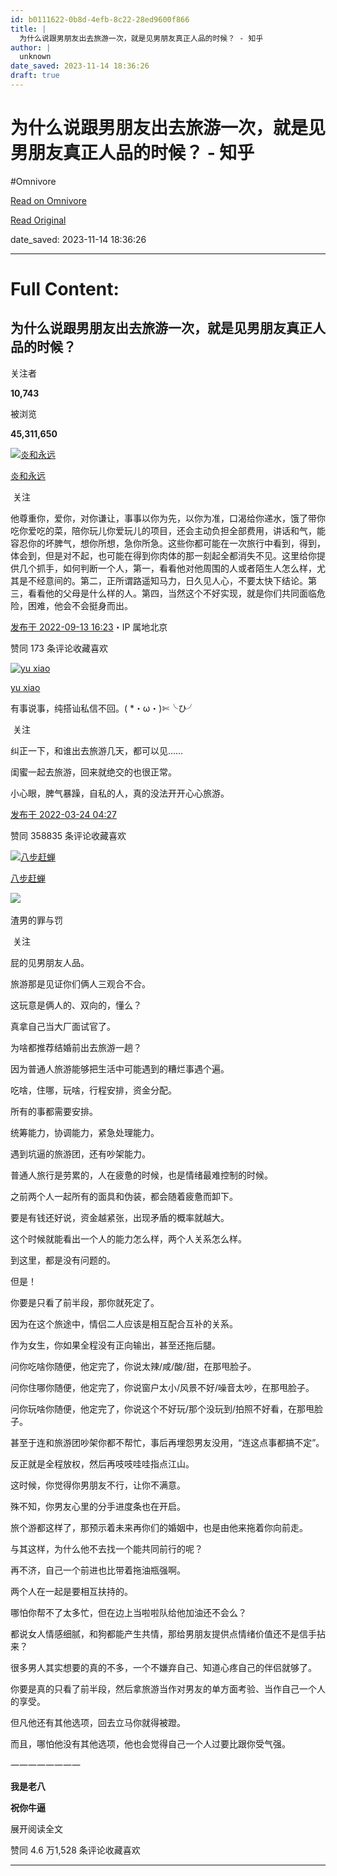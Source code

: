 ```yaml
---
id: b0111622-0b8d-4efb-8c22-28ed9600f866
title: |
  为什么说跟男朋友出去旅游一次，就是见男朋友真正人品的时候？ - 知乎
author: |
  unknown
date_saved: 2023-11-14 18:36:26
draft: true
---
```


# 为什么说跟男朋友出去旅游一次，就是见男朋友真正人品的时候？ - 知乎
#Omnivore

[Read on Omnivore](https://omnivore.app/me/https-www-zhihu-com-question-509095846-answer-2672515052-18bd031678b)

[Read Original](https://www.zhihu.com/question/509095846/answer/2672515052)

date_saved: 2023-11-14 18:36:26


--- 

# Full Content: 

## 为什么说跟男朋友出去旅游一次，就是见男朋友真正人品的时候？

关注者

**10,743**

被浏览

**45,311,650**

[![炎和永远](https://proxy-prod.omnivore-image-cache.app/0x0,sda4OxXY034CFRLjk6YW88lSWbqt0uDekslCmiQUxGE4/https://picx.zhimg.com/v2-fc1ee8f114c67b5188a83107e519d8c3_l.jpg?source=2c26e567)](https://www.zhihu.com/people/nao-pu-pu)

[炎和永远](https://www.zhihu.com/people/nao-pu-pu)

​ 关注

他尊重你，爱你，对你谦让，事事以你为先，以你为准，口渴给你递水，饿了带你吃你爱吃的菜，陪你玩儿你爱玩儿的项目，还会主动负担全部费用，讲话和气，能容忍你的坏脾气，想你所想，急你所急。这些你都可能在一次旅行中看到，得到，体会到，但是对不起，也可能在得到你肉体的那一刻起全都消失不见。这里给你提供几个抓手，如何判断一个人，第一，看看他对他周围的人或者陌生人怎么样，尤其是不经意间的。第二，正所谓路遥知马力，日久见人心，不要太快下结论。第三，看看他的父母是什么样的人。第四，当然这个不好实现，就是你们共同面临危险，困难，他会不会挺身而出。

[发布于 2022-09-13 16:23](https://www.zhihu.com/question/509095846/answer/2672515052)・IP 属地北京

​赞同 17​​3 条评论​收藏​喜欢

[![yu xiao](https://proxy-prod.omnivore-image-cache.app/0x0,sHsuMWMcWAhqPzvC4WhLyllBqnbtqA9VXEwD6f1-1JTg/https://picx.zhimg.com/63207e479891a83ee6f8b104901c57b4_l.jpg?source=1def8aca)](https://www.zhihu.com/people/yu-xiao-23-49)

[yu xiao](https://www.zhihu.com/people/yu-xiao-23-49)

有事说事，纯搭讪私信不回。( \*・ω・)✄╰ひ╯

​ 关注

纠正一下，和谁出去旅游几天，都可以见……

闺蜜一起去旅游，回来就绝交的也很正常。

小心眼，脾气暴躁，自私的人，真的没法开开心心旅游。

[发布于 2022-03-24 04:27](https://www.zhihu.com/question/509095846/answer/2404781920)

​赞同 3588​​35 条评论​收藏​喜欢

[![八步赶蝉](https://proxy-prod.omnivore-image-cache.app/0x0,smdSRQ2A7b8Be4V6B8-tPzi_It11vsPDFSyzZatM9khk/https://picx.zhimg.com/v2-7de31551d97a8471c59d7c3b2975c173_l.jpg?source=1def8aca)](https://www.zhihu.com/people/ba-bu-gan-chan-15)

[八步赶蝉](https://www.zhihu.com/people/ba-bu-gan-chan-15)

​![](https://proxy-prod.omnivore-image-cache.app/0x0,sEQaOWrSM4sYxMszrQ6lhsM51WgM5AvlqxCkeG6GJZz4/https://pic1.zhimg.com/v2-4812630bc27d642f7cafcd6cdeca3d7a.jpg?source=88ceefae)

渣男的罪与罚

​ 关注

屁的见男朋友人品。

旅游那是见证你们俩人三观合不合。

这玩意是俩人的、双向的，懂么？

真拿自己当大厂面试官了。

为啥都推荐结婚前出去旅游一趟？

因为普通人旅游能够把生活中可能遇到的糟烂事遇个遍。

吃啥，住哪，玩啥，行程安排，资金分配。

所有的事都需要安排。

统筹能力，协调能力，紧急处理能力。

遇到坑逼的旅游团，还有吵架能力。

普通人旅行是劳累的，人在疲惫的时候，也是情绪最难控制的时候。

之前两个人一起所有的面具和伪装，都会随着疲惫而卸下。

要是有钱还好说，资金越紧张，出现矛盾的概率就越大。

这个时候就能看出一个人的能力怎么样，两个人关系怎么样。

到这里，都是没有问题的。

但是！

你要是只看了前半段，那你就死定了。

因为在这个旅途中，情侣二人应该是相互配合互补的关系。

作为女生，你如果全程没有正向输出，甚至还拖后腿。

问你吃啥你随便，他定完了，你说太辣/咸/酸/甜，在那甩脸子。

问你住哪你随便，他定完了，你说窗户太小/风景不好/噪音太吵，在那甩脸子。

问你玩啥你随便，他定完了，你说这个不好玩/那个没玩到/拍照不好看，在那甩脸子。

甚至于连和旅游团吵架你都不帮忙，事后再埋怨男友没用，“连这点事都搞不定”。

反正就是全程放权，然后再吱吱哇哇指点江山。

这时候，你觉得你男朋友不行，让你不满意。

殊不知，你男友心里的分手进度条也在开启。

旅个游都这样了，那预示着未来再你们的婚姻中，也是由他来拖着你向前走。

与其这样，为什么他不去找一个能共同前行的呢？

再不济，自己一个前进也比带着拖油瓶强啊。

两个人在一起是要相互扶持的。

哪怕你帮不了太多忙，但在边上当啦啦队给他加油还不会么？

都说女人情感细腻，和狗都能产生共情，那给男朋友提供点情绪价值还不是信手拈来？

很多男人其实想要的真的不多，一个不嫌弃自己、知道心疼自己的伴侣就够了。

你要是真的只看了前半段，然后拿旅游当作对男友的单方面考验、当作自己一个人的享受。

但凡他还有其他选项，回去立马你就得被蹬。

而且，哪怕他没有其他选项，他也会觉得自己一个人过要比跟你受气强。

一一一一一一一一

**我是老八**

**祝你牛逼**

展开阅读全文​

​赞同 4.6 万​​1,528 条评论​收藏​喜欢

---

